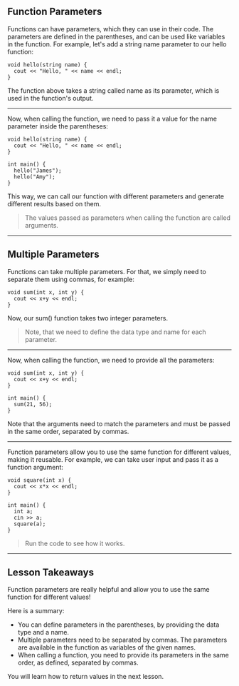 Function Parameters
---
Functions can have parameters, which they can use in their code.
The parameters are defined in the parentheses, and can be used like variables in the function.
For example, let's add a string name parameter to our hello function:
```
void hello(string name) {
  cout << "Hello, " << name << endl;
}
```
The function above takes a string called name as its parameter, which is used in the function's output.

---
Now, when calling the function, we need to pass it a value for the name parameter inside the parentheses:

```
void hello(string name) {
  cout << "Hello, " << name << endl;
}

int main() {
  hello("James");
  hello("Amy");
}
```
This way, we can call our function with different parameters and generate different results based on them.

> The values passed as parameters when calling the function are called arguments.
---
Multiple Parameters
---
Functions can take multiple parameters. For that, we simply need to separate them using commas, for example:
```
void sum(int x, int y) {
  cout << x+y << endl;
}
```
Now, our sum() function takes two integer parameters.

> Note, that we need to define the data type and name for each parameter.
---
Now, when calling the function, we need to provide all the parameters:
```
void sum(int x, int y) {
  cout << x+y << endl;
}

int main() {
  sum(21, 56);
}
```
Note that the arguments need to match the parameters and must be passed in the same order, separated by commas.

---
Function parameters allow you to use the same function for different values, making it reusable.
For example, we can take user input and pass it as a function argument:
```
void square(int x) {
  cout << x*x << endl;
}

int main() {
  int a;
  cin >> a;
  square(a);
}
```
> Run the code to see how it works.
---
Lesson Takeaways
---
Function parameters are really helpful and allow you to use the same function for different values!

Here is a summary:

 - You can define parameters in the parentheses, by providing the data type and a name. 
 - Multiple parameters need to be separated by commas.
 The parameters are available in the function as variables of the given names.
 - When calling a function, you need to provide its parameters in the same order, as defined, separated by commas. 


You will learn how to return values in the next lesson. 
